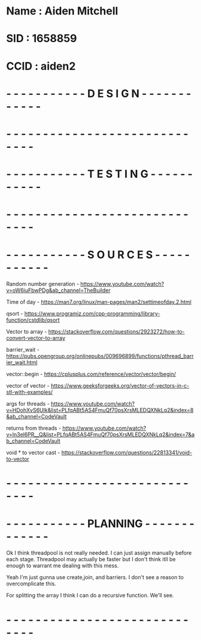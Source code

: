# Name : Aiden Mitchell
# SID : 1658859
# CCID : aiden2



# - - - - - - - - - - - D E S I G N - - - - - - - - - - - -
# - - - - - - - - - - - - - - - - - - - - - - - - - - - - -




# - - - - - - - - - - - T E S T I N G - - - - - - - - - - -
# - - - - - - - - - - - - - - - - - - - - - - - - - - - - -



# - - - - - - - - - - - S O U R C E S - - - - - - - - - - -
Random number generation  - https://www.youtube.com/watch?v=oW6iuFbwPDg&ab_channel=TheBuilder

Time of day - https://man7.org/linux/man-pages/man2/settimeofday.2.html

qsort - https://www.programiz.com/cpp-programming/library-function/cstdlib/qsort

Vector to array - https://stackoverflow.com/questions/2923272/how-to-convert-vector-to-array

barrier_wait - https://pubs.opengroup.org/onlinepubs/009696899/functions/pthread_barrier_wait.html

vector::begin - https://cplusplus.com/reference/vector/vector/begin/

vector of vector - https://www.geeksforgeeks.org/vector-of-vectors-in-c-stl-with-examples/

args for threads - https://www.youtube.com/watch?v=HDohXvS6UIk&list=PLfqABt5AS4FmuQf70psXrsMLEDQXNkLq2&index=8&ab_channel=CodeVault

returns from threads - https://www.youtube.com/watch?v=ln3el6PR__Q&list=PLfqABt5AS4FmuQf70psXrsMLEDQXNkLq2&index=7&ab_channel=CodeVault

void * to vector cast - https://stackoverflow.com/questions/22813341/void-to-vector
# - - - - - - - - - - - - - - - - - - - - - - - - - - - - -


# - - - - - - - - - - - PLANNING - - - - - - - - - - - - -
Ok I think threadpool is not really needed. I can just assign manually before each stage. 
Threadpool may actually be faster but I don't think itll be enough to warrant me dealing with this mess.

Yeah I'm just gunna use create,join, and barriers. I don't see a reason to overcomplicate this.


For splitting the array I think I can do a recursive function. We'll see.
# - - - - - - - - - - - - - - - - - - - - - - - - - - - - -
